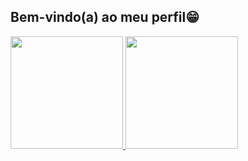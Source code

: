 ## Bem-vindo(a) ao meu perfil😁

 <div>
   <a href="https://github.com/Luis-Paranhos">
   <img height="180em" src="https://github-readme-stats.vercel.app/api?username=Luis-Paranhos &show_icons=true&theme=tokyonight&include_all_commits=true&count_private=true"/>
   <img height="180em" src="https://github-readme-stats.vercel.app/api/top-langs/?username=Luis-Paranhos&layout=compact&langs_count=6&theme=tokyonight"/>
</div>


 
